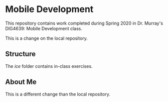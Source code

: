 # Mobile Development
This repository contains work completed during Spring 2020 in Dr. Murray's DIG4639: Mobile Development class.

This is a change on the local repository.

## Structure
The *ice* folder contains in-class exercises. 

## About Me
This is a different change than the local repository.
